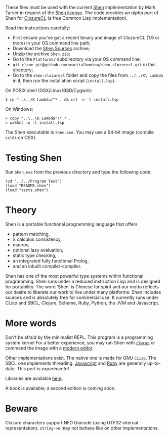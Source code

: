 These files must be used with the current [Shen](http://shenlanguage.org) implementation by Mark Tarver in respect of the [Shen license](http://shenlanguage.org/license.html). The code provides an *alpha* port of Shen for [ClozureCL](http://ccl.clozure.com/) (a free Common Lisp implementation).

Read the instructions carefully:

* First ensure you've got a recent binary and image of ClozureCL (1.9 or more) in your OS command line path;
* Download the [Shen Sources](shenlanguage.org/download_form.html) archive;
* Unzip the archive `Shen.zip`;
* Go to the `Platforms/` subdirectory via your OS command line;
* `git clone git@github.com:martialboniou/shen-clozurecl.git` in this directory;
* Go to the `shen-clozurecl` folder and copy the files from `../../K\ Lambda` in it, then run the installation script (`install.lsp`).

On POSIX shell (OSX/Linux/BSD/Cygwin):

    $ cp "../../K Lambda/"* . && ccl -n -l install.lsp

On Windows:

    > copy "..\..\K Lambda"\*.* .
    > wx86cl -n -l install.lsp

The Shen executable is `Shen.exe`. You may use a 64-bit image (compile `ccl64` on OSX).

Testing Shen
============

Run `Shen.exe` from the previous directory and type the following code:

    (cd "../../Program Test")
    (load "README.shen")
    (load "tests.shen")

Theory
======

Shen is a portable functional programming language that offers

* pattern matching,
* λ calculus consistency,
* macros,
* optional lazy evaluation,
* static type checking,
* an integrated fully functional Prolog,
* and an inbuilt compiler-compiler.

Shen has one of the most powerful type systems within functional programming. Shen runs under a reduced instruction Lisp and is designed for portability. The word ‘Shen’ is Chinese for spirit and our motto reflects our desire to liberate our work to live under many platforms. Shen includes sources and is absolutely free for commercial use. It currently runs under CLisp and SBCL, Clojure, Scheme, Ruby, Python, the JVM and Javascript.

More words
==========

Don't be afraid by the minimalist REPL. This program is a programming system kernel  For a better experience, you may run Shen with [`rlwrap`](http://utopia.knoware.nl/~hlub/rlwrap/) or command the image with a [modern editor](https://github.com/eschulte/shen-mode).

Other implementations exist. The native one is made for GNU `CLisp`. The SBCL one implements threading. [Javascript](https://github.com/gravicappa/shen-js) and [Ruby](https://github.com/gregspurrier/shen-ruby) are generally up-to-date. This port is *experimental*.

Libraries are available [here](http://shenlanguage.org/library.html).

A book is available; a second edition is coming soon.

Beware
======

Clozure characters support NFD Unicode (using UTF32 internal representation). `string->n` may not behave like on other implementations.
